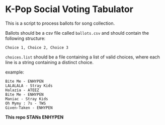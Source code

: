 # K-Pop Social Voting Tabulator

This is a script to process ballots for song collection. 

Ballots should be a csv file called `ballots.csv` and should contain the following structure:

```csv
Choice 1, Choice 2, Choice 3
```


`choices.list` should be a file containing a list of valid choices, where each line is a string containing a distinct choice.

example:
```
Bite Me - ENHYPEN
LALALALA - Stray Kids
Halazia - ATEEZ
Bite Me - ENHYPEN
Maniac - Stray Kids
Oh Mymy : 7s - TWS
Given-Taken - ENHYPEN
```

**This repo STANs ENHYPEN**
